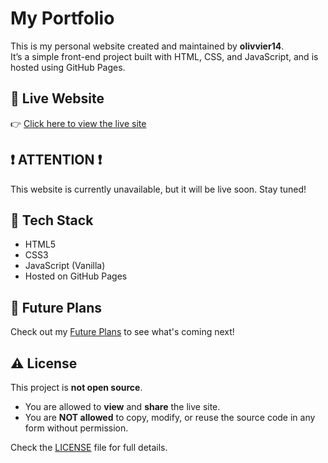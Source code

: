# My Portfolio

This is my personal website created and maintained by **olivvier14**.  
It’s a simple front-end project built with HTML, CSS, and JavaScript, and is hosted using GitHub Pages.

## 🔗 Live Website

👉 [Click here to view the live site](https://olivvier14.github.io/my-portfolio/index.html)  

## ❗ ATTENTION ❗
This website is currently unavailable, but it will be live soon. Stay tuned!

## 📁 Tech Stack

- HTML5  
- CSS3  
- JavaScript (Vanilla)  
- Hosted on GitHub Pages

## 📅 Future Plans

Check out my [Future Plans](./future-plans.md) to see what's coming next!

## ⚠️ License

This project is **not open source**.

- You are allowed to **view** and **share** the live site.
- You are **NOT allowed** to copy, modify, or reuse the source code in any form without permission.

Check the [LICENSE](./LICENSE.txt) file for full details.
